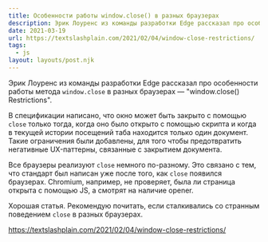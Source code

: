 ```yaml
---
title: Особенности работы window.close() в разных браузерах
description: Эрик Лоуренс из команды разработки Edge рассказал про особенности работы метода window.close в разных браузерах
date: 2021-03-19
url: https://textslashplain.com/2021/02/04/window-close-restrictions/
tags:
  - js
layout: layouts/post.njk
---
```

Эрик Лоуренс из команды разработки Edge рассказал про особенности работы метода `window.close` в разных браузерах — "window.close() Restrictions".

В спецификации написано, что окно может быть закрыто с помощью `close` только тогда, когда оно было открыто с помощью скрипта и когда в текущей истории посещений таба находится только один документ. Такие ограничения были добавлены, для того чтобы предотвратить негативные UX-паттерны, связанные с закрытием документа.

Все браузеры реализуют `close` немного по-разному. Это связано с тем, что стандарт был написан уже после того, как `close` появился браузерах. Chromium, например, не проверяет, была ли страница открыта с помощью JS, а смотрят на наличие opener.

Хорошая статья. Рекомендую почитать, если сталкивались со странным поведением `close` в разных браузерах.

https://textslashplain.com/2021/02/04/window-close-restrictions/
